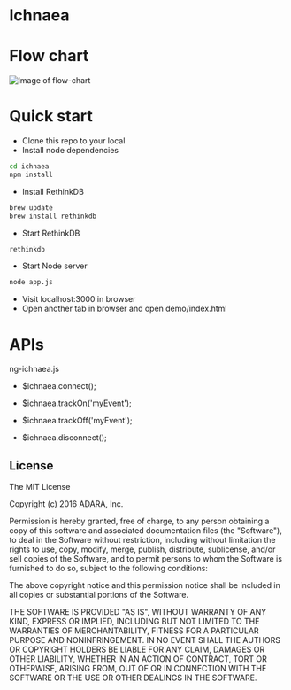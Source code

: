 # Ichnaea
# Flow chart
![Image of flow-chart](https://github.com/adara/ichnaea/flow-chart.png)

# Quick start
- Clone this repo to your local
- Install node dependencies
```sh 
cd ichnaea
npm install
```
- Install RethinkDB
```sh
brew update 
brew install rethinkdb
```
- Start RethinkDB
```sh
rethinkdb
```
- Start Node server
```sh
node app.js
```
- Visit localhost:3000 in browser
- Open another tab in browser and open demo/index.html

# APIs
ng-ichnaea.js

- $ichnaea.connect();
  
- $ichnaea.trackOn('myEvent');
  
- $ichnaea.trackOff('myEvent');

- $ichnaea.disconnect();

## License

The MIT License

Copyright (c) 2016 ADARA, Inc.

Permission is hereby granted, free of charge, to any person obtaining a copy
of this software and associated documentation files (the "Software"), to deal
in the Software without restriction, including without limitation the rights
to use, copy, modify, merge, publish, distribute, sublicense, and/or sell
copies of the Software, and to permit persons to whom the Software is
furnished to do so, subject to the following conditions:

The above copyright notice and this permission notice shall be included in
all copies or substantial portions of the Software.

THE SOFTWARE IS PROVIDED "AS IS", WITHOUT WARRANTY OF ANY KIND, EXPRESS OR
IMPLIED, INCLUDING BUT NOT LIMITED TO THE WARRANTIES OF MERCHANTABILITY,
FITNESS FOR A PARTICULAR PURPOSE AND NONINFRINGEMENT. IN NO EVENT SHALL THE
AUTHORS OR COPYRIGHT HOLDERS BE LIABLE FOR ANY CLAIM, DAMAGES OR OTHER
LIABILITY, WHETHER IN AN ACTION OF CONTRACT, TORT OR OTHERWISE, ARISING FROM,
OUT OF OR IN CONNECTION WITH THE SOFTWARE OR THE USE OR OTHER DEALINGS IN
THE SOFTWARE.